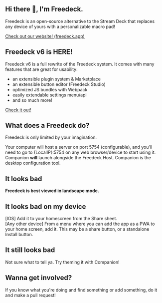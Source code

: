 ## Hi there 👋, I'm Freedeck.
Freedeck is an open-source alternative to the Stream Deck that replaces any device of yours with a personalizable macro pad!

[Check out our website! \(freedeck.app\)](https://freedeck.app)

## Freedeck v6 is HERE!

Freedeck v6 is a full rewrite of the Freedeck system. It comes with many features that are great for usability:
- an extensible plugin system & Marketplace 
- an extensible button editor (Freedeck Studio)
- optimized JS bundles with Webpack
- easily extendable settings menu/api
- and so much more!

[Check it out!](https://github.com/Freedeck/Freedeck)

## What does a Freedeck do?
Freedeck is only limited by your imagination.

Your computer will host a server on port 5754 (configurable), and you'll need to go to {LocalIP}:5754 on any web browser/device to start using it.
Companion **will** launch alongside the Freedeck Host. 
Companion is the desktop configuration tool. 

## It looks bad
**Freedeck is best viewed in landscape mode.**

## It looks bad on my device
[IOS] Add it to your homescreen from the Share sheet.  
[Any other device] From a menu where you can add the app as a PWA to your home screen, add it. This may be a share button, or a standalone Install button.

## It still looks bad
Not sure what to tell ya. Try theming it with Companion!

## Wanna get involved?
If you know what you're doing and find something or add something, do it and make a pull request!
